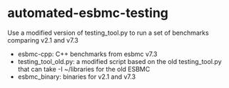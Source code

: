 # automated-esbmc-testing
Use a modified version of testing_tool.py to run a set of benchmarks comparing v2.1 and v7.3

  - esbmc-cpp: C++ benchmarks from esbmc v7.3
  - testing_tool_old.py: a modified script based on the old testing_tool.py that can take -I ~/libraries for the old ESBMC
  - esbmc_binary: binaries for v2.1 and v7.3

